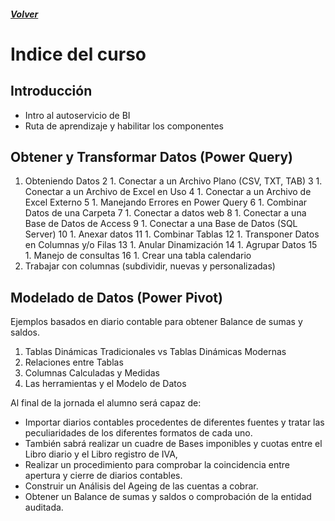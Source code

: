 ##### [Volver](/Curso-de-Herramientas-analiticas-para-auditoria-I/)

# Indice del curso

## Introducción
  *	Intro al autoservicio de BI
  *	Ruta de aprendizaje y habilitar los componentes
## Obtener y Transformar Datos (Power Query)
  1. Obteniendo Datos
 2 1.	Conectar a un Archivo Plano (CSV, TXT, TAB)
 3 1.	Conectar a un Archivo de Excel en Uso
 4 1.	Conectar a un Archivo de Excel Externo
 5 1.	Manejando Errores en Power Query
 6 1.	Combinar Datos de una Carpeta
 7 1.	Conectar a datos web
 8 1.	Conectar a una Base de Datos de Access
 9 1.	Conectar a una Base de Datos (SQL Server)
 10 1.	Anexar datos
 11 1.	Combinar Tablas 
 12 1.	Transponer Datos en Columnas y/o Filas
 13 1.	Anular Dinamización
 14 1.	Agrupar Datos
 15 1. Manejo de consultas
 16 1. Crear una tabla calendario
 17.	Trabajar con columnas (subdividir, nuevas y personalizadas) <i class="fas fa-file-excel"></i>

## Modelado de Datos (Power Pivot)
  Ejemplos basados en diario contable para obtener Balance de sumas y saldos.
  1.	Tablas Dinámicas Tradicionales vs Tablas Dinámicas Modernas
  1.	Relaciones entre Tablas
  1.	Columnas Calculadas y Medidas
  1.	Las herramientas y el Modelo de Datos


Al final de la jornada el alumno será capaz de:
*	Importar diarios contables procedentes de diferentes fuentes y tratar las peculiaridades de los diferentes formatos de cada uno.
*	También sabrá realizar un cuadre de Bases imponibles y cuotas entre el Libro diario y el Libro registro de IVA, 
*	Realizar un procedimiento para comprobar la coincidencia entre apertura y cierre de diarios contables.
*	Construir un Análisis del Ageing de las cuentas a cobrar. 
*	Obtener un Balance de sumas y saldos o comprobación de la entidad auditada.

